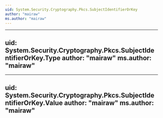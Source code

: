 ```yaml
---
uid: System.Security.Cryptography.Pkcs.SubjectIdentifierOrKey
author: "mairaw"
ms.author: "mairaw"
---
```


---
uid: System.Security.Cryptography.Pkcs.SubjectIdentifierOrKey.Type
author: "mairaw"
ms.author: "mairaw"
---

---
uid: System.Security.Cryptography.Pkcs.SubjectIdentifierOrKey.Value
author: "mairaw"
ms.author: "mairaw"
---
